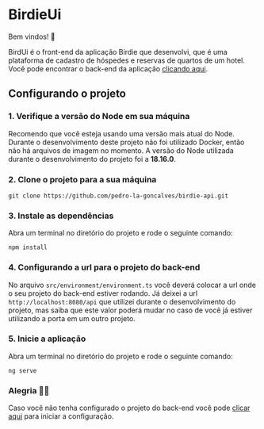 # BirdieUi

Bem vindos! 👋

BirdUi é o front-end da aplicação Birdie que desenvolvi, que é uma plataforma de cadastro de hóspedes e reservas de quartos de um hotel. Você pode encontrar o back-end da aplicação [clicando aqui](https://github.com/pedro-la-goncalves/birdie-api).

## Configurando o projeto
### 1. Verifique a versão do Node em sua máquina
Recomendo que você esteja usando uma versão mais atual do Node. Durante o desenvolvimento deste projeto não foi utilizado Docker, então não há arquivos de imagem no momento. A versão do Node utilizada durante o desenvolvimento do projeto foi a **18.16.0**.

### 2. Clone o projeto para a sua máquina
```
git clone https://github.com/pedro-la-goncalves/birdie-api.git
```

### 3. Instale as dependências
Abra um terminal no diretório do projeto e rode o seguinte comando:
```
npm install
```

### 4. Configurando a url para o projeto do back-end
No arquivo `src/environment/environment.ts` você deverá colocar a url onde o seu projeto do back-end estiver rodando. Já deixei a url `http://localhost:8080/api` que utilizei durante o desenvolvimento do projeto, mas saiba que este valor poderá mudar no caso de você já estiver utilizando a porta em um outro projeto.

### 5. Inicie a aplicação
Abra um terminal no diretório do projeto e rode o seguinte comando:
```
ng serve
```

### Alegria 🎉🎉
Caso você não tenha configurado o projeto do back-end você pode [clicar aqui](https://github.com/pedro-la-goncalves/birdie-api) para iniciar a configuração.
